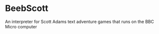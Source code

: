 # BeebScott
An interpreter for Scott Adams text adventure games that runs on the BBC Micro computer
